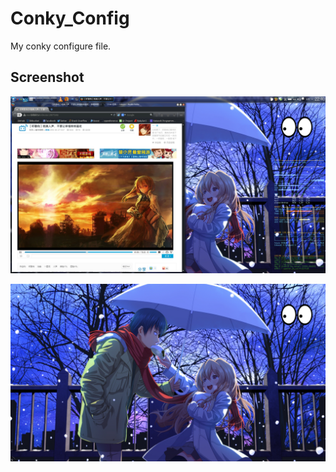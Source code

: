 Conky_Config
===============

   My conky configure file.


## Screenshot

   ![ShowDesktop](https://github.com/LittleKey/gallery/blob/master/ShowDesktop.png?raw=true)

   ![ShowDesktop_v2](https://github.com/LittleKey/gallery/blob/master/ShowDesktop_v2.png?raw=true)
